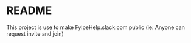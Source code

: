 # README

This project is use to make FyipeHelp.slack.com public (ie: Anyone can request invite and join)
